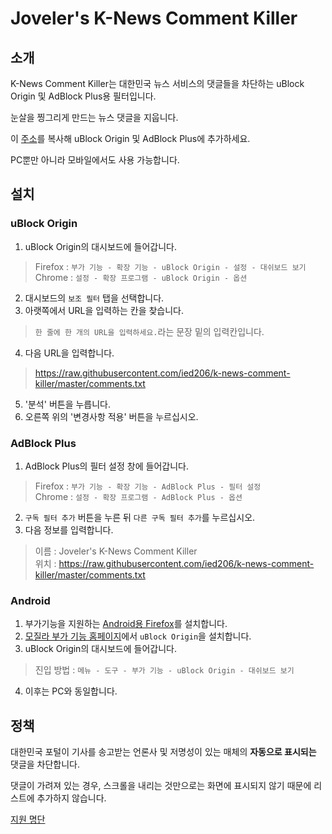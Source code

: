 # Joveler's K-News Comment Killer

## 소개

K-News Comment Killer는 대한민국 뉴스 서비스의 댓글들을 차단하는 uBlock Origin 및 AdBlock Plus용 필터입니다.

눈살을 찡그리게 만드는 뉴스 댓글을 지웁니다.

이 [주소](https://raw.githubusercontent.com/ied206/k-news-comment-killer/master/comments.txt)를 복사해 uBlock Origin 및 AdBlock Plus에 추가하세요.

PC뿐만 아니라 모바일에서도 사용 가능합니다.

## 설치

### uBlock Origin

1. uBlock Origin의 대시보드에 들어갑니다.

> Firefox : `부가 기능 - 확장 기능 - uBlock Origin - 설정 - 대쉬보드 보기`<br>
> Chrome : `설정 - 확장 프로그램 - uBlock Origin - 옵션`

2. 대시보드의 `보조 필터` 탭을 선택합니다.
3. 아랫쪽에서 URL을 입력하는 칸을 찾습니다.

> `한 줄에 한 개의 URL을 입력하세요.`라는 문장 밑의 입력칸입니다.

4. 다음 URL을 입력합니다.

> https://raw.githubusercontent.com/ied206/k-news-comment-killer/master/comments.txt

5. '분석' 버튼을 누릅니다.
6. 오른쪽 위의 '변경사항 적용' 버튼을 누르십시오.

### AdBlock Plus

1. AdBlock Plus의 필터 설정 창에 들어갑니다.

> Firefox : `부가 기능 - 확장 기능 - AdBlock Plus - 필터 설정`<br>
> Chrome : `설정 - 확장 프로그램 - AdBlock Plus - 옵션`

2. `구독 필터 추가` 버튼을 누른 뒤 `다른 구독 필터 추가`를 누르십시오.
3. 다음 정보를 입력합니다.

> 이름 : Joveler's K-News Comment Killer  
> 위치 : https://raw.githubusercontent.com/ied206/k-news-comment-killer/master/comments.txt

### Android

1. 부가기능을 지원하는 [Android용 Firefox](https://play.google.com/store/apps/details?id=org.mozilla.firefox)를 설치합니다.
2. [모질라 부가 기능 홈페이지](https://addons.mozilla.org/ko/android/addon/ublock-origin)에서 `uBlock Origin`을 설치합니다.
3. uBlock Origin의 대시보드에 들어갑니다.

> 진입 방법 : `메뉴 - 도구 - 부가 기능 - uBlock Origin - 대쉬보드 보기`

4. 이후는 PC와 동일합니다.

## 정책

대한민국 포털이 기사를 송고받는 언론사 및 저명성이 있는 매체의 **자동으로 표시되는** 댓글을 차단합니다.

댓글이 가려져 있는 경우, 스크롤을 내리는 것만으로는 화면에 표시되지 않기 때문에 리스트에 추가하지 않습니다.

[지원 명단](./LIST.md)
